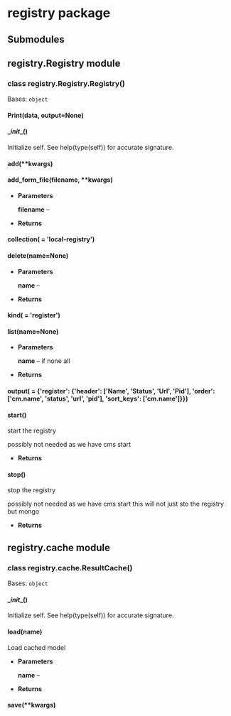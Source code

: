 # registry package

## Submodules

## registry.Registry module


### class registry.Registry.Registry()
Bases: `object`


#### Print(data, output=None)

#### \__init__()
Initialize self.  See help(type(self)) for accurate signature.


#### add(\*\*kwargs)

#### add_form_file(filename, \*\*kwargs)

* **Parameters**

    **filename** – 



* **Returns**

    


#### collection( = 'local-registry')

#### delete(name=None)

* **Parameters**

    **name** – 



* **Returns**

    


#### kind( = 'register')

#### list(name=None)

* **Parameters**

    **name** – if none all



* **Returns**

    


#### output( = {'register': {'header': ['Name', 'Status', 'Url', 'Pid'], 'order': ['cm.name', 'status', 'url', 'pid'], 'sort_keys': ['cm.name']}})

#### start()
start the registry

possibly not needed as we have cms start


* **Returns**

    


#### stop()
stop the registry

possibly not needed as we have cms start
this will not just sto the registry but mongo


* **Returns**

    

## registry.cache module


### class registry.cache.ResultCache()
Bases: `object`


#### \__init__()
Initialize self.  See help(type(self)) for accurate signature.


#### load(name)
Load cached model


* **Parameters**

    **name** – 



* **Returns**

    


#### save(\*\*kwargs)
